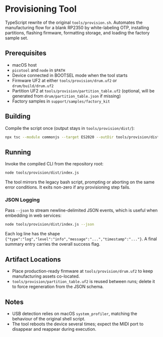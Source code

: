 # Provisioning Tool

TypeScript rewrite of the original `tools/provision.sh`. Automates the manufacturing flow for a blank RP2350 by white-labeling OTP, installing partitions, flashing firmware, formatting storage, and loading the factory sample set.

## Prerequisites
- macOS host
- `picotool` and `node` in `$PATH`
- Device connected in BOOTSEL mode when the tool starts
- Firmware UF2 at either `tools/provision/drum.uf2` or `drum/build/drum.uf2`
- Partition UF2 at `tools/provision/partition_table.uf2` (optional, will be generated from `drum/partition_table.json` if missing)
- Factory samples in `support/samples/factory_kit`

## Building
Compile the script once (output stays in `tools/provision/dist/`):

```bash
npx tsc --module commonjs --target ES2020 --outDir tools/provision/dist tools/provision/index.ts
```

## Running
Invoke the compiled CLI from the repository root:

```bash
node tools/provision/dist/index.js
```

The tool mirrors the legacy bash script, prompting or aborting on the same error conditions. It exits non-zero if any provisioning step fails.

### JSON Logging
Pass `--json` to stream newline-delimited JSON events, which is useful when embedding in web services:

```bash
node tools/provision/dist/index.js --json
```

Each log line has the shape `{"type":"log","level":"info","message":"...","timestamp":"..."}`. A final summary entry carries the overall success flag.

## Artifact Locations
- Place production-ready firmware at `tools/provision/drum.uf2` to keep manufacturing assets co-located.
- `tools/provision/partition_table.uf2` is reused between runs; delete it to force regeneration from the JSON schema.

## Notes
- USB detection relies on macOS `system_profiler`, matching the behaviour of the original shell script.
- The tool reboots the device several times; expect the MIDI port to disappear and reappear during execution.
